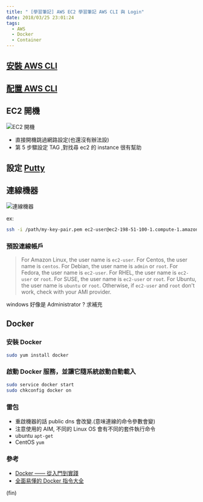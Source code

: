 ```yaml
---
title: " [學習筆記] AWS EC2 學習筆記 AWS CLI 與 Login"
date: 2018/03/25 23:01:24
tags:
  - AWS
  - Docker
  - Container
---
```


## [安裝 AWS CLI](https://docs.aws.amazon.com/zh_cn/cli/latest/userguide/installing.html)

## [配置 AWS CLI](https://docs.aws.amazon.com/zh_cn/cli/latest/userguide/cli-chap-getting-started.html#cli-quick-configuration)

## EC2 開機

![EC2 開機](https://i.imgur.com/dNGygaT.jpg)

- 直接開機跳過網路設定(也還沒有辦法設)
- 第 5 步驟設定 TAG ,對找尋 ec2 的 instance 很有幫助

## 設定 [Putty](https://docs.aws.amazon.com/zh_cn/AWSEC2/latest/UserGuide/putty.html?icmpid=docs_ec2_console)

## 連線機器

![連線機器](https://i.imgur.com/xIQsEac.jpg)

ex:

```bash
ssh -i /path/my-key-pair.pem ec2-user@ec2-198-51-100-1.compute-1.amazonaws.com
```

### 預設連線帳戶

> For Amazon Linux, the user name is `ec2-user`.
> For Centos, the user name is `centos`.
> For Debian, the user name is `admin` or `root`.
> For Fedora, the user name is `ec2-user`.
> For RHEL, the user name is `ec2-user` or `root`.
> For SUSE, the user name is `ec2-user` or `root`.
> For Ubuntu, the user name is `ubuntu` or `root`.
> Otherwise, if `ec2-user` and `root` don't work, check with your AMI provider.

windows 好像是 Administrator ? 求補充

## Docker

### 安裝 Docker

```bash
sudo yum install docker
```

### 啟動 Docker 服務，並讓它隨系統啟動自動載入

```bash
sudo service docker start
sudo chkconfig docker on
```

### 雷包

- 重啟機器的話 public dns 會改變.(意味連線的命令參數會變)
- 注意使用的 AIM, 不同的 Linux OS 會有不同的套件執行命令
- ubuntu `apt-get`
- CentOS `yum`

### 參考

- [Docker —— 從入門到實踐](https://philipzheng.gitbooks.io/docker_practice)
- [全面易懂的 Docker 指令大全](https://www.gitbook.com/book/joshhu/dockercommands/details)

(fin)
